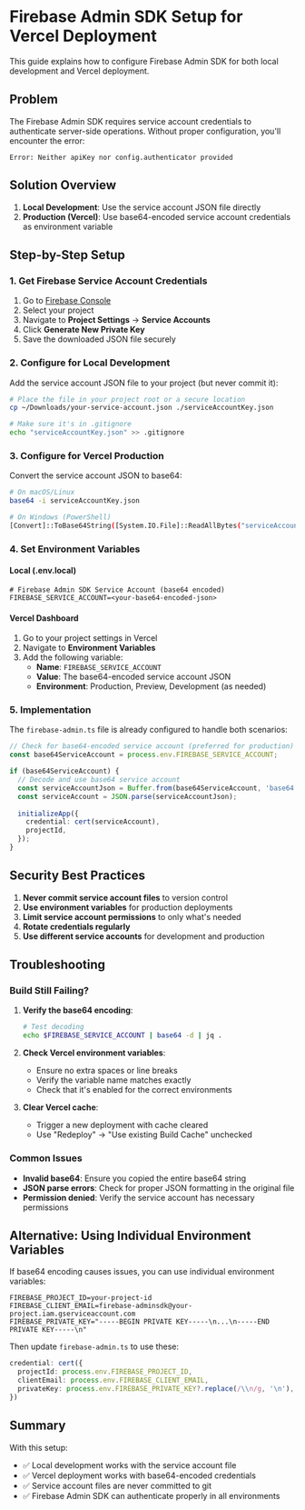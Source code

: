 # Firebase Admin SDK Setup for Vercel Deployment

This guide explains how to configure Firebase Admin SDK for both local development and Vercel deployment.

## Problem

The Firebase Admin SDK requires service account credentials to authenticate server-side operations. Without proper configuration, you'll encounter the error:
```
Error: Neither apiKey nor config.authenticator provided
```

## Solution Overview

1. **Local Development**: Use the service account JSON file directly
2. **Production (Vercel)**: Use base64-encoded service account credentials as environment variable

## Step-by-Step Setup

### 1. Get Firebase Service Account Credentials

1. Go to [Firebase Console](https://console.firebase.google.com)
2. Select your project
3. Navigate to **Project Settings** → **Service Accounts**
4. Click **Generate New Private Key**
5. Save the downloaded JSON file securely

### 2. Configure for Local Development

Add the service account JSON file to your project (but never commit it):
```bash
# Place the file in your project root or a secure location
cp ~/Downloads/your-service-account.json ./serviceAccountKey.json

# Make sure it's in .gitignore
echo "serviceAccountKey.json" >> .gitignore
```

### 3. Configure for Vercel Production

Convert the service account JSON to base64:

```bash
# On macOS/Linux
base64 -i serviceAccountKey.json

# On Windows (PowerShell)
[Convert]::ToBase64String([System.IO.File]::ReadAllBytes("serviceAccountKey.json"))
```

### 4. Set Environment Variables

#### Local (.env.local)
```env
# Firebase Admin SDK Service Account (base64 encoded)
FIREBASE_SERVICE_ACCOUNT=<your-base64-encoded-json>
```

#### Vercel Dashboard
1. Go to your project settings in Vercel
2. Navigate to **Environment Variables**
3. Add the following variable:
   - **Name**: `FIREBASE_SERVICE_ACCOUNT`
   - **Value**: The base64-encoded service account JSON
   - **Environment**: Production, Preview, Development (as needed)

### 5. Implementation

The `firebase-admin.ts` file is already configured to handle both scenarios:

```typescript
// Check for base64-encoded service account (preferred for production)
const base64ServiceAccount = process.env.FIREBASE_SERVICE_ACCOUNT;

if (base64ServiceAccount) {
  // Decode and use base64 service account
  const serviceAccountJson = Buffer.from(base64ServiceAccount, 'base64').toString('utf-8');
  const serviceAccount = JSON.parse(serviceAccountJson);
  
  initializeApp({
    credential: cert(serviceAccount),
    projectId,
  });
}
```

## Security Best Practices

1. **Never commit service account files** to version control
2. **Use environment variables** for production deployments
3. **Limit service account permissions** to only what's needed
4. **Rotate credentials regularly**
5. **Use different service accounts** for development and production

## Troubleshooting

### Build Still Failing?

1. **Verify the base64 encoding**:
   ```bash
   # Test decoding
   echo $FIREBASE_SERVICE_ACCOUNT | base64 -d | jq .
   ```

2. **Check Vercel environment variables**:
   - Ensure no extra spaces or line breaks
   - Verify the variable name matches exactly
   - Check that it's enabled for the correct environments

3. **Clear Vercel cache**:
   - Trigger a new deployment with cache cleared
   - Use "Redeploy" → "Use existing Build Cache" unchecked

### Common Issues

- **Invalid base64**: Ensure you copied the entire base64 string
- **JSON parse errors**: Check for proper JSON formatting in the original file
- **Permission denied**: Verify the service account has necessary permissions

## Alternative: Using Individual Environment Variables

If base64 encoding causes issues, you can use individual environment variables:

```env
FIREBASE_PROJECT_ID=your-project-id
FIREBASE_CLIENT_EMAIL=firebase-adminsdk@your-project.iam.gserviceaccount.com
FIREBASE_PRIVATE_KEY="-----BEGIN PRIVATE KEY-----\n...\n-----END PRIVATE KEY-----\n"
```

Then update `firebase-admin.ts` to use these:
```typescript
credential: cert({
  projectId: process.env.FIREBASE_PROJECT_ID,
  clientEmail: process.env.FIREBASE_CLIENT_EMAIL,
  privateKey: process.env.FIREBASE_PRIVATE_KEY?.replace(/\\n/g, '\n'),
})
```

## Summary

With this setup:
- ✅ Local development works with the service account file
- ✅ Vercel deployment works with base64-encoded credentials
- ✅ Service account files are never committed to git
- ✅ Firebase Admin SDK can authenticate properly in all environments
